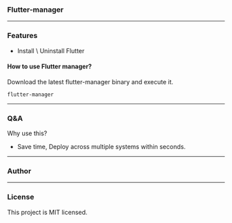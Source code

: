 ### Flutter-manager

---
### Features
- Install \ Uninstall Flutter

#### How to use Flutter manager?
Download the latest flutter-manager binary and execute it.
```
flutter-manager
```

---
### Q&A

Why use this?
- Save time, Deploy across multiple systems within seconds.

---
### Author

---
### License


This project is MIT licensed.
